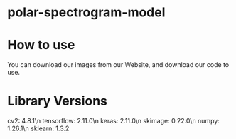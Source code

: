# polar-spectrogram-model

# How to use
You can download our images from our Website, and download our code to use.

# Library Versions
cv2: 4.8.1\n
tensorflow: 2.11.0\n
keras: 2.11.0\n
skimage: 0.22.0\n
numpy: 1.26.1\n
sklearn: 1.3.2
